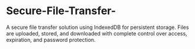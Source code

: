 # Secure-File-Transfer-
A secure file transfer solution using IndexedDB for persistent storage. Files are uploaded, stored, and downloaded with complete control over access, expiration, and password protection.
